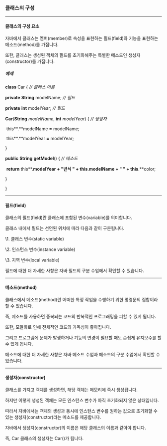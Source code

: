 ### 클래스의 구성

------

#### 클래스의 구성 요소

자바에서 클래스는 멤버(member)로 속성을 표현하는 필드(field)와 기능을 표현하는 메소드(method)를 가집니다.

또한, 클래스는 생성된 객체의 필드를 초기화해주는 특별한 메소드인 생성자(constructor)를 가집니다.

 

##### 예제

**class** Car {           *// 클래스 이름*

   **private** **String** modelName;  *// 필드*

   **private** **int** modelYear;   *// 필드*

 

   **Car**(**String** *modelName*, **int** *modelYear*) { *// 생성자*

​     this**.**modelName **=** modelName;

​     this**.**modelYear **=** modelYear;

   }

 

   **public** **String** **getModel**() { *// 메소드*

​     **return** this**.**modelYear **+** "년식 " **+** this**.**modelName **+** " " **+** this**.**color;

   }

}

------

#### 필드(field)

클래스의 필드(field)란 클래스에 포함된 변수(variable)를 의미합니다.

클래스 내에서 필드는 선언된 위치에 따라 다음과 같이 구분됩니다.

 

\1. 클래스 변수(static variable)

\2. 인스턴스 변수(instance variable)

\3. 지역 변수(local variable)

 

필드에 대한 더 자세한 사항은 자바 필드의 구분 수업에서 확인할 수 있습니다.

 

------

#### 메소드(method)

클래스에서 메소드(method)란 어떠한 특정 작업을 수행하기 위한 명령문의 집합이라 할 수 있습니다.

 

즉, 메소드를 사용하면 중복되는 코드의 반복적인 프로그래밍을 피할 수 있게 됩니다.

또한, 모듈화로 인해 전체적인 코드의 가독성이 좋아집니다.

그리고 프로그램에 문제가 발생하거나 기능의 변경이 필요할 때도 손쉽게 유지보수를 할 수 있게 됩니다.

 

메소드에 대한 더 자세한 사항은 자바 메소드 수업과 메소드의 구분 수업에서 확인할 수 있습니다.

------

#### 생성자(constructor)

클래스를 가지고 객체를 생성하면, 해당 객체는 메모리에 즉시 생성됩니다.

하지만 이렇게 생성된 객체는 모든 인스턴스 변수가 아직 초기화되지 않은 상태입니다.

 

따라서 자바에서는 객체의 생성과 동시에 인스턴스 변수를 원하는 값으로 초기화할 수 있는 생성자(constructor)라는 메소드를 제공합니다.

자바에서 생성자(constructor)의 이름은 해당 클래스의 이름과 같아야 합니다.

즉, Car 클래스의 생성자는 Car()가 됩니다.

 
